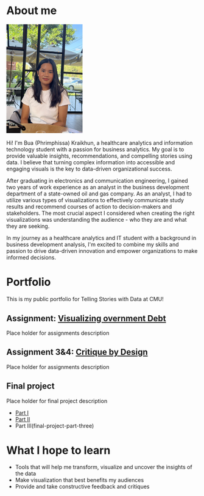 # About me

<img src="bua.jpg" width="200"/>

Hi! I'm Bua (Phrimphissa) Kraikhun, a healthcare analytics and information technology student with a passion for business analytics. My goal is to provide valuable insights, recommendations, and compelling stories using data. I believe that turning complex information into accessible and engaging visuals is the key to data-driven organizational success.

After graduating in electronics and communication engineering, I gained two years of work experience as an analyst in the business development department of a state-owned oil and gas company. As an analyst, I had to utilize various types of visualizations to effectively communicate study results and recommend courses of action to decision-makers and stakeholders. The most crucial aspect I considered when creating the right visualizations was understanding the audience - who they are and what they are seeking. 

In my journey as a healthcare analytics and IT student with a background in business development analysis, I'm excited to combine my skills and passion to drive data-driven innovation and empower organizations to make informed decisions.

# Portfolio
This is my public portfolio for Telling Stories with Data at CMU! 

## Assignment: [Visualizing overnment Debt](visualizing-government-debt)
Place holder for assignments description

## Assignment 3&4: [Critique by Design](critique-by-design)
Place holder for assignments description

## Final project
Place holder for final project description
- [Part I](final-project-part-one)
- [Part II](final-project-part-two)
- Part III(final-project-part-three)

# What I hope to learn

- Tools that will help me transform, visualize and uncover the insights of the data
- Make visualization that best benefits my audiences
- Provide and take constructive feedback and critiques


